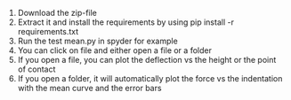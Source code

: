 1. Download the zip-file
2. Extract it and install the requirements by using pip install -r requirements.txt
3. Run the test mean.py in spyder for example
4. You can click on file and either open a file or a folder
5. If you open a file, you can plot the deflection vs the height or the point of contact
6. If you open a folder, it will automatically plot the force vs the indentation with the mean curve and the error bars
